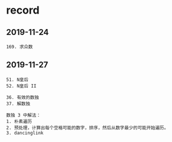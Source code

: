 # record

## 2019-11-24

```
169. 求众数
```

## 2019-11-27

```
51. N皇后
52. N皇后 II
```

```
36. 有效的数独
37. 解数独

数独 3 中解法：
1. 朴素遍历
2. 预处理，计算出每个空格可能的数字，排序，然后从数字最少的可能开始遍历。
3. dancinglink
```
